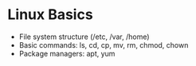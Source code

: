 # Linux Basics

- File system structure (/etc, /var, /home)
- Basic commands: ls, cd, cp, mv, rm, chmod, chown
- Package managers: apt, yum
